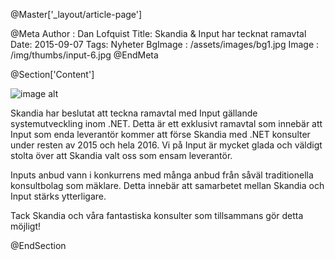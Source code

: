 @Master['_layout/article-page']

@Meta
Author : Dan Lofquist
Title: Skandia & Input har tecknat ramavtal
Date: 2015-09-07
Tags: Nyheter
BgImage : /assets/images/bg1.jpg
Image : /img/thumbs/input-6.jpg
@EndMeta

@Section['Content']

![image alt](/img/nyheter/skandia-logga.png)


Skandia har beslutat att teckna ramavtal med Input gällande systemutveckling inom .NET. 
Detta är ett exklusivt ramavtal som innebär att Input som enda leverantör kommer att förse Skandia med .NET konsulter under resten av 2015 och hela 2016. Vi på Input är mycket glada och väldigt stolta över att Skandia valt oss som ensam leverantör. 

Inputs anbud vann i konkurrens med många anbud från såväl traditionella konsultbolag som mäklare. Detta innebär att samarbetet mellan Skandia och Input stärks ytterligare.

Tack Skandia och våra fantastiska konsulter som tillsammans gör detta möjligt!

@EndSection
